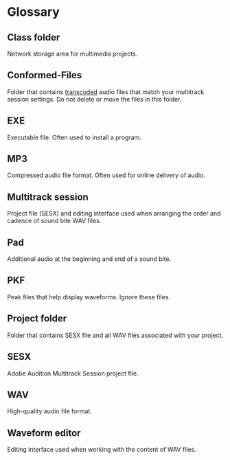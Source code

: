 # Glossary

## Class folder

Network storage area for multimedia projects.

## Conformed-Files

Folder that contains [transcoded](https://en.wikipedia.org/wiki/Transcoding "Transcoding on Wikipedia") audio files that match your multitrack session settings. Do not delete or move the files in this folder.

## EXE

Executable file. Often used to install a program.

## MP3

Compressed audio file format. Often used for online delivery of audio.

## Multitrack session

Project file \(SESX\) and editing interface used when arranging the order and cadence of sound bite WAV files.

## Pad

Additional audio at the beginning and end of a sound bite.

## PKF

Peak files that help display waveforms. Ignore these files.

## Project folder

Folder that contains SESX file and all WAV files associated with your project.

## SESX

Adobe Audition Multitrack Session project file.

## WAV

High-quality audio file format.

## Waveform editor

Editing interface used when working with the content of WAV files.

